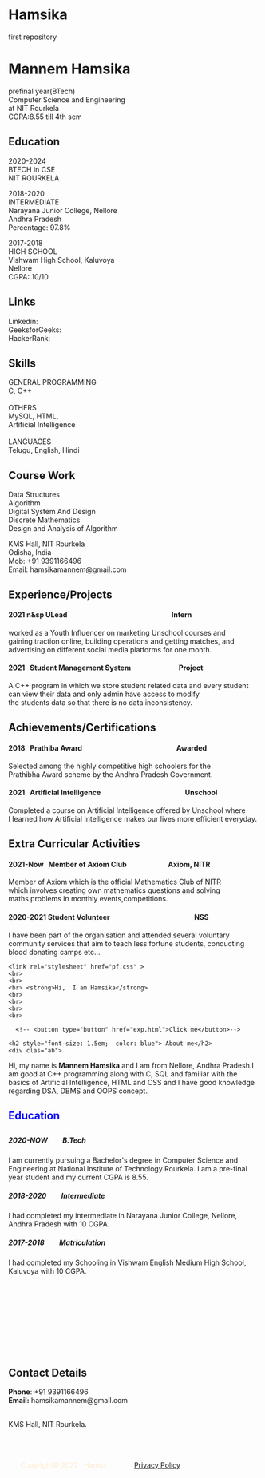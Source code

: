 # Hamsika
first repository
<!DOCTYPE html>
<title> Resume </title>
<h1>
    Mannem Hamsika
</h1>
<p>
    prefinal year(BTech)<br>
    Computer Science and Engineering<br>
    at NIT Rourkela<br>
    CGPA:8.55 till 4th sem<br>

</p>
<h2>Education</h2>
<p>2020-2024<br>
BTECH in CSE<br>
NIT ROURKELA<br></p>

<p> 2018-2020<br>
INTERMEDIATE<br>
Narayana Junior College, Nellore<br>
Andhra Pradesh<br>
Percentage: 97.8%<br>
</p>

<p>
    2017-2018<br>
    HIGH SCHOOL<br>
    Vishwam High School, Kaluvoya<br>
    Nellore<br>
    CGPA: 10/10<br>
</p>

<h2> Links </h2>
<p>Linkedin:    <br>
GeeksforGeeks:<br>
HackerRank: <br></p>

<h2> Skills</h2>
<p>
    GENERAL PROGRAMMING<br>
    C, C++<br><br>
    OTHERS<br>
    MySQL, HTML,<br>
    Artificial Intelligence<br>
    <br>
    LANGUAGES<br>
    Telugu, English, Hindi<br>

</p>

<h2>Course Work</h2>
<p>
    Data Structures<br>
    Algorithm<br>
    Digital System And Design<br>
    Discrete Mathematics<br>
    Design and Analysis of Algorithm<br>
</p>
<p>
    KMS Hall, NIT Rourkela<br>
    Odisha, India<br>
    Mob: +91 9391166496<br>
    Email: hamsikamannem@gmail.com<br>

</p>

<h2> Experience/Projects</h2>
<h4> 2021 n&sp ULead &nbsp &nbsp &nbsp &nbsp &nbsp &nbsp &nbsp &nbsp &nbsp &nbsp &nbsp &nbsp &nbsp &nbsp &nbsp &nbsp &nbsp &nbsp &nbsp &nbsp &nbsp &nbsp &nbsp &nbsp &nbsp &nbsp &nbsp &nbsp &nbsp &nbsp &nbsp Intern</h4>
<p> worked as a Youth Influencer on marketing Unschool courses and<br>
gaining traction online, building operations and getting matches, and<br>
advertising on different social media platforms for one month.<br>  </p>
<h4> 2021  &nbsp Student Management System &nbsp &nbsp &nbsp &nbsp &nbsp &nbsp &nbsp &nbsp &nbsp &nbsp &nbsp &nbsp &nbsp &nbsp Project</h4>
<p> A C++ program in which we store student related data and every student<br>
can view their data and only admin have access to modify<br> the students data so that there is no data inconsistency.<br></p>

<h2>Achievements/Certifications</h2>
<h4> 2018 &nbsp Prathiba Award  &nbsp &nbsp &nbsp &nbsp &nbsp &nbsp &nbsp &nbsp &nbsp &nbsp &nbsp &nbsp &nbsp &nbsp &nbsp &nbsp &nbsp &nbsp &nbsp &nbsp &nbsp &nbsp &nbsp &nbsp &nbsp &nbsp &nbsp &nbsp Awarded</h4>
<p> Selected among the highly competitive high schoolers for the<br>
Prathibha Award scheme by the Andhra Pradesh Government.<br> </p>
<h4> 2021 &nbsp Artificial Intelligence &nbsp &nbsp &nbsp &nbsp &nbsp &nbsp &nbsp &nbsp &nbsp &nbsp &nbsp &nbsp &nbsp &nbsp &nbsp &nbsp &nbsp &nbsp &nbsp &nbsp &nbsp &nbsp &nbsp &nbsp &nbsp Unschool</h4>
<p> Completed a course on Artificial Intelligence offered by Unschool
where <br>I learned how  Artificial Intelligence makes our lives more efficient everyday.<br></p>
<h2> Extra Curricular Activities</h2>
<h4>2021-Now  &nbsp Member of Axiom Club  &nbsp &nbsp &nbsp &nbsp &nbsp &nbsp &nbsp &nbsp &nbsp &nbsp &nbsp &nbsp Axiom, NITR </h4>
<p> Member of Axiom which is the official Mathematics Club of NITR <br>
which involves creating own mathematics questions and solving <br> 
maths problems in monthly events,competitions.<br></p>
<h4> 2020-2021 Student Volunteer &nbsp &nbsp &nbsp &nbsp &nbsp &nbsp &nbsp &nbsp &nbsp &nbsp &nbsp &nbsp &nbsp &nbsp &nbsp &nbsp &nbsp &nbsp &nbsp &nbsp &nbsp &nbsp &nbsp &nbsp &nbsp NSS</h4>
<p> I have been part of the organisation and attended several voluntary<br> community services that aim to teach less fortune students, conducting<br>
blood donating camps etc... </p>


<!DOCTYPE html>
<title> Portfolio </title>
<div class="header">
<head > 
    
    <link rel="stylesheet" href="pf.css" >
    <br>
    <br>
    <br> <strong>Hi,  I am Hamsika</strong>
    <br>
    <br>
    <br>
    <br>
   
      <!-- <button type="button" href="exp.html">Click me</button>-->
</head>
</div>
<body style='background-image: url("R.jpg");' >
    
    <h2 style="font-size: 1.5em;  color: blue"> About me</h2>
    <div clas="ab">
   <p> Hi, my name is <strong>Mannem Hamsika</strong> and I am from Nellore, Andhra Pradesh.I am good at C++ programming along with C, SQL and familiar with the basics of Artificial Intelligence, HTML and CSS and I have good knowledge regarding DSA, DBMS and OOPS concept.</p> </div>
 <h4 style="font-size: 1.5em;  color: blue">Education</h4>
 <div class="Education">
<h5 style="font-size:1em">2020-NOW &nbsp &nbsp &nbsp &nbsp B.Tech</h5>
I am currently pursuing a Bachelor's degree in Computer Science and Engineering at National Institute of Technology Rourkela. I am a pre-final year student and my current CGPA is 8.55.
  
</div>
<div class="Education1">
  
 <h5 style="font-size:1em">2018-2020 &nbsp &nbsp &nbsp &nbsp Intermediate </h5>
   I had completed my intermediate in Narayana Junior College, Nellore, Andhra Pradesh with 10 CGPA.
  </div>
  <div class="Education2">
  <h5 style="font-size:1em">2017-2018 &nbsp &nbsp &nbsp &nbsp Matriculation </h5>
   I had completed my Schooling in Vishwam English Medium High School, Kaluvoya with 10 CGPA.
</div>
<br>
<br><br><br>
<br>
<br>
<br><br><br>


 
<h2>Contact Details</h2>
<p>
  <strong>Phone</strong>: +91 9391166496<br>
  <strong>Email:</strong> hamsikamannem@gmail.com  <br><br>

  KMS Hall, NIT Rourkela.
</p>
<footer class="footer">       
          <div class="inner">
             <p style="color:blanchedalmond">
                <br>
                <br>
                <br>
                &nbsp &nbsp &nbsp Copyright&#169; 2022 &nbsp Hamsi. &nbsp &nbsp &nbsp &nbsp &nbsp &nbsp &nbsp<a href="">Privacy Policy</a>
                <br>
                <br>
             </p>
    </div>
 </footer>

</body>
</html>


